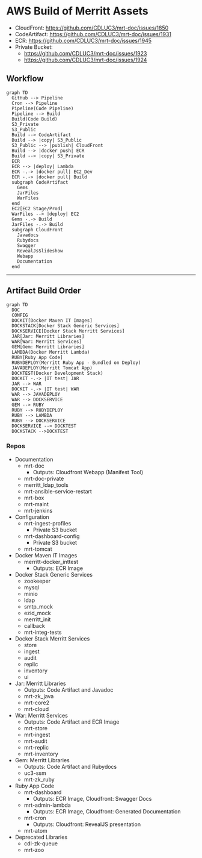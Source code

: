 # AWS Build of Merritt Assets
- CloudFront: https://github.com/CDLUC3/mrt-doc/issues/1850
- CodeArtifact: https://github.com/CDLUC3/mrt-doc/issues/1931
- ECR: https://github.com/CDLUC3/mrt-doc/issues/1945
- Private Bucket:
  - https://github.com/CDLUC3/mrt-doc/issues/1923
  - https://github.com/CDLUC3/mrt-doc/issues/1924

## Workflow

```mermaid
graph TD
  GitHub --> Pipeline
  Cron --> Pipeline
  Pipeline(Code Pipeline)
  Pipeline --> Build
  Build(Code Build)
  S3_Private
  S3_Public
  Build --> CodeArtifact
  Build --> |copy| S3_Public
  S3_Public --> |publish| CloudFront
  Build --> |docker push| ECR
  Build --> |copy| S3_Private
  ECR
  ECR --> |deploy| Lambda
  ECR -.-> |docker pull| EC2_Dev
  ECR -.-> |docker pull| Build
  subgraph CodeArtifact
    Gems
    JarFiles
    WarFiles
  end
  EC2[EC2 Stage/Prod]
  WarFiles --> |deploy| EC2
  Gems -.-> Build
  JarFiles -.-> Build
  subgraph CloudFront
    Javadocs
    Rubydocs
    Swagger
    RevealJsSlideshow
    Webapp
    Documentation
  end
```

---

## Artifact Build Order

```mermaid
graph TD
  DOC
  CONFIG
  DOCKIT[Docker Maven IT Images]
  DOCKSTACK[Docker Stack Generic Services]
  DOCKSERVICE[Docker Stack Merritt Services]
  JAR[Jar: Merritt Libraries]
  WAR[War: Merritt Services]
  GEM[Gem: Merritt Libraries]
  LAMBDA(Docker Merritt Lambda)
  RUBY[Ruby App Code]
  RUBYDEPLOY(Merritt Ruby App - Bundled on Deploy)
  JAVADEPLOY(Merritt Tomcat App)
  DOCKTEST(Docker Development Stack)
  DOCKIT -.-> |IT test| JAR
  JAR --> WAR
  DOCKIT -.-> |IT test| WAR
  WAR --> JAVADEPLOY
  WAR --> DOCKSERVICE
  GEM --> RUBY
  RUBY --> RUBYDEPLOY
  RUBY --> LAMBDA
  RUBY --> DOCKSERVICE
  DOCKSERVICE --> DOCKTEST
  DOCKSTACK -->DOCKTEST
```

### Repos

- Documentation
  - mrt-doc
    - Outputs: Cloudfront Webapp (Manifest Tool)
  - mrt-doc-private
  - merritt_ldap_tools
  - mrt-ansible-service-restart
  - mrt-box
  - mrt-maint
  - mrt-jenkins
- Configuration
  - mrt-ingest-profiles
    - Private S3 bucket
  - mrt-dashboard-config
    - Private S3 bucket
  - mrt-tomcat
- Docker Maven IT Images
  - merritt-docker_inttest
    - Outputs: ECR Image
- Docker Stack Generic Services
  - zookeeper
  - mysql
  - minio
  - ldap
  - smtp_mock
  - ezid_mock
  - merritt_init
  - callback
  - mrt-integ-tests
- Docker Stack Merritt Services
  - store
  - ingest
  - audit
  - replic
  - inventory
  - ui
- Jar: Merritt Libraries
  - Outputs: Code Artifact and Javadoc
  - mrt-zk_java
  - mrt-core2
  - mrt-cloud
- War: Merritt Services
  - Outputs: Code Artifact and ECR Image
  - mrt-store
  - mrt-ingest
  - mrt-audit
  - mrt-replic
  - mrt-inventory
- Gem: Merritt Libraries
  - Outputs: Code Artifact and Rubydocs
  - uc3-ssm
  - mrt-zk_ruby
- Ruby App Code
  - mrt-dashboard
    - Outputs: ECR Image, Cloudfront: Swagger Docs
  - mrt-admin-lambda
    - Outputs: ECR Image, Cloudfront: Generated Documentation
  - mrt-cron
    - Outputs: Cloudfront: RevealJS presentation
  - mrt-atom
- Deprecated Libraries
  - cdl-zk-queue
  - mrt-zoo

